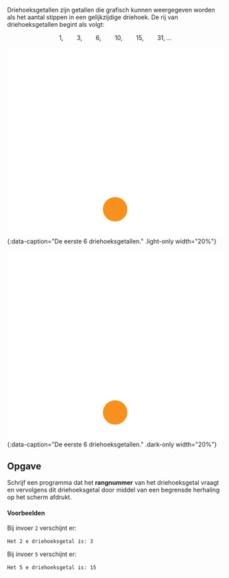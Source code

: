 Driehoeksgetallen zijn getallen die grafisch kunnen weergegeven worden als het aantal stippen in een gelijkzijdige driehoek. De rij van driehoeksgetallen begint als volgt:

$$
    \mathsf{1,\qquad 3,\qquad 6,\qquad 10,\qquad 15,\qquad 31,\ldots}
$$

![De eerste 6 driehoeksgetallen.](media/image.png "De eerste 6 driehoeksgetallen."){:data-caption="De eerste 6 driehoeksgetallen." .light-only width="20%"}

![De eerste 6 driehoeksgetallen.](media/image_dark.png "De eerste 6 driehoeksgetallen."){:data-caption="De eerste 6 driehoeksgetallen." .dark-only width="20%"}


## Opgave
Schrijf een programma dat het **rangnummer** van het driehoeksgetal vraagt en vervolgens dit driehoeksgetal door middel van een begrensde herhaling op het scherm afdrukt.

#### Voorbeelden
Bij invoer `2` verschijnt er:
```
Het 2 e driehoeksgetal is: 3
```

Bij invoer `5` verschijnt er:
```
Het 5 e driehoeksgetal is: 15
```
